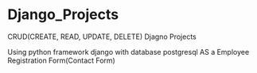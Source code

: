 # Django_Projects

CRUD(CREATE, READ, UPDATE, DELETE) Djagno Projects 

Using python framework django with database postgresql 
AS a Employee Registration Form(Contact Form) 
